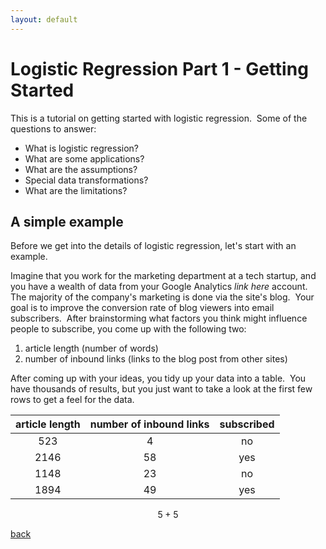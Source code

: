 ```yaml
---
layout: default
---
```



# Logistic Regression Part 1 - Getting Started

This is a tutorial on getting started with logistic regression.  Some of the questions to answer:
- What is logistic regression?
- What are some applications?
- What are the assumptions?
- Special data transformations?
- What are the limitations?

## A simple example
Before we get into the details of logistic regression, let's start with an example.  

Imagine that you work for the marketing department at a tech startup, and you have a wealth of data from your Google Analytics *link here* account.  The majority of the company's marketing is done via the site's blog.  Your goal is to improve the conversion rate of blog viewers into email subscribers.  After brainstorming what factors you think might influence people to subscribe, you come up with the following two:
1. article length (number of words)
2. number of inbound links (links to the blog post from other sites)

After coming up with your ideas, you tidy up your data into a table.  You have thousands of results, but you just want to take a look at the first few rows to get a feel for the data.

article length|number of inbound links|subscribed
:---: | :---: | :---:
523 | 4 | no
2146|58|yes
1148|23|no
1894|49|yes

$$ 5+5 $$

[back](./)
